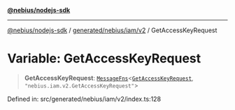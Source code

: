 [**@nebius/nodejs-sdk**](../../../../../README.md)

***

[@nebius/nodejs-sdk](../../../../../README.md) / [generated/nebius/iam/v2](../README.md) / GetAccessKeyRequest

# Variable: GetAccessKeyRequest

> **GetAccessKeyRequest**: [`MessageFns`](../../../../../runtime/protos/core/interfaces/MessageFns.md)\<[`GetAccessKeyRequest`](../interfaces/GetAccessKeyRequest.md), `"nebius.iam.v2.GetAccessKeyRequest"`\>

Defined in: src/generated/nebius/iam/v2/index.ts:128
